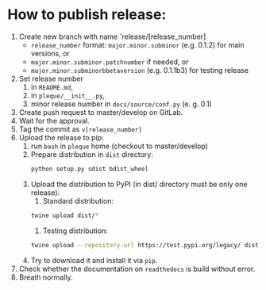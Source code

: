 # How to publish release:

1. Create new branch with name `release/[release_number]
    - `release_number` format: `major.minor.subminor` (e.g. 0.1.2) for main versions, or
    - `major.minor.subminor.patchnumber` if needed, or
    - `major.minor.subminorbbetaversion` (e.g. 0.1.1b3) for testing release 
1. Set release number 
    1. in `README.md`,
    1. in `pleque/__init__.py`,
    1. minor release number in `docs/source/conf.py` (e. g. 0.1)
1. Create push request to master/develop on GitLab.
1. Wait for the approval.
1. Tag the commit as `v[release_number]`
1. Upload the release to pip: 
    1. run `bash` in `pleque` home (checkout to master/develop)
    1. Prepare distribution in `dist` directory:
        ```bash
        python setup.py sdist bdist_wheel 
        ```  
    1. Upload the distribution to PyPI (in dist/ directory must be only one release):
        1. Standard distribution:
        ```bash
        twine upload dist/*
        ```
        1. Testing distribution:
        ```bash
        twine upload --repository-url https://test.pypi.org/legacy/ dist/*
        ```
    1. Try to download it and install it via `pip`.
1. Check whether the documentation on `readthedocs` is build without error. 
1. Breath normally. 

